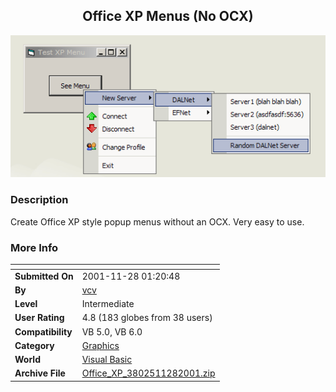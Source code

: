 ﻿<div align="center">

## Office XP Menus \(No OCX\)

<img src="PIC2001112812992396.gif">
</div>

### Description

Create Office XP style popup menus without an OCX. Very easy to use.
 
### More Info
 


<span>             |<span>
---                |---
**Submitted On**   |2001-11-28 01:20:48
**By**             |[vcv](https://github.com/Planet-Source-Code/PSCIndex/blob/master/ByAuthor/vcv.md)
**Level**          |Intermediate
**User Rating**    |4.8 (183 globes from 38 users)
**Compatibility**  |VB 5\.0, VB 6\.0
**Category**       |[Graphics](https://github.com/Planet-Source-Code/PSCIndex/blob/master/ByCategory/graphics__1-46.md)
**World**          |[Visual Basic](https://github.com/Planet-Source-Code/PSCIndex/blob/master/ByWorld/visual-basic.md)
**Archive File**   |[Office\_XP\_3802511282001\.zip](https://github.com/Planet-Source-Code/vcv-office-xp-menus-no-ocx__1-29279/archive/master.zip)








